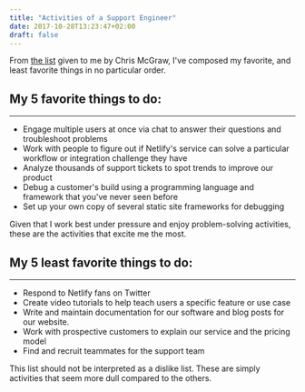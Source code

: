 ```yaml
---
title: "Activities of a Support Engineer"
date: 2017-10-28T13:23:47+02:00
draft: false
---
```


From [the list](https://gist.github.com/fool/b0f254ff8c72a5765b6a9138249789d6 ) given to me by Chris McGraw, I've composed my favorite, and least favorite things in no particular order.

## My 5 favorite things to do:
---

- Engage multiple users at once via chat to answer their questions and troubleshoot problems
- Work with people to figure out if Netlify's service can solve a particular workflow or integration challenge they have
- Analyze thousands of support tickets to spot trends to improve our product
- Debug a customer's build using a programming language and framework that you've never seen before
- Set up your own copy of several static site frameworks for debugging

Given that I work best under pressure and enjoy problem-solving activities, these are the activities that excite me the most. 

## My 5 least favorite things to do:
---

- Respond to Netlify fans on Twitter
- Create video tutorials to help teach users a specific feature or use case
- Write and maintain documentation for our software and blog posts for our website.
- Work with prospective customers to explain our service and the pricing model
- Find and recruit teammates for the support team

This list should not be interpreted as a dislike list. These are simply activities that seem more dull compared to the others. 
